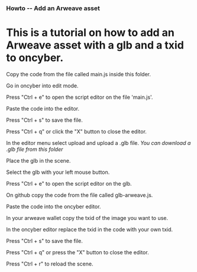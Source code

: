 ### Howto -- Add an Arweave asset

# This is a tutorial on how to add an Arweave asset with a glb and a txid to oncyber.


Copy the code from the file called main.js inside this folder.

Go in oncyber into edit mode.

Press "Ctrl + e" to open the script editor on the file 'main.js'.

Paste the code into the editor.

Press "Ctrl + s" to save the file.

Press "Ctrl + q" or click the "X" button to close the editor.

In the editor menu select upload and upload a .glb file.
*You can download a .glb file from this folder*

Place the glb in the scene.

Select the glb with your left mouse button.

Press "Ctrl + e" to open the script editor on the glb.

On github copy the code from the file called glb-arweave.js.

Paste the code into the oncyber editor.

In your arweave wallet copy the txid of the image you want to use.

In the oncyber editor replace the txid in the code with your own txid.

Press "Ctrl + s" to save the file.

Press "Ctrl + q" or press the "X" button to close the editor.

Press "Ctrl + r" to reload the scene.